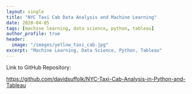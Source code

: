 ```yaml
---
layout: single
title: "NYC Taxi Cab Data Analysis and Machine Learning"
date: 2020-04-05
tags: [machine learning, data science, python, tableau]
author_profile: true
header:
  image: "/images/yellow_taxi_cab.jpg"
excerpt: "Machine Learning, Data Science, Python, Tableau"
---
```

Link to GitHub Repository:

<https://github.com/davidsuffolk/NYC-Taxi-Cab-Analysis-in-Python-and-Tableau>
